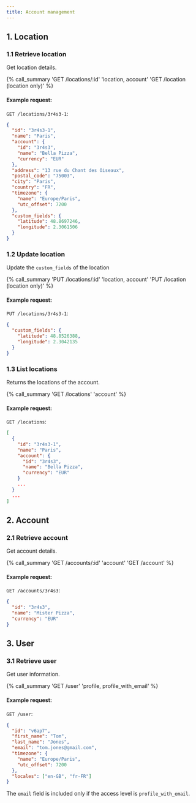 ```yaml
---
title: Account management
---
```


## 1. Location

### 1.1 Retrieve location

Get location details.

{% call_summary 'GET /locations/:id' 'location, account' 'GET /location (location only)' %}

#### Example request:

`GET /locations/3r4s3-1`:

```json
{
  "id": "3r4s3-1",
  "name": "Paris",
  "account": {
    "id": "3r4s3",
    "name": "Bella Pizza",
    "currency": "EUR"
  },
  "address": "13 rue du Chant des Oiseaux",
  "postal_code": "75003",
  "city": "Paris",
  "country": "FR",
  "timezone": {
    "name": "Europe/Paris",
    "utc_offset": 7200
  },
  "custom_fields": {
    "latitude": 48.8697246,
    "longitude": 2.3061506
  }
}
```

### 1.2 Update location

Update the `custom_fields` of the location

{% call_summary 'PUT /locations/:id' 'location, account' 'PUT /location (location only)' %}

#### Example request:

`PUT /locations/3r4s3-1`:

```json
{
  "custom_fields": {
    "latitude": 48.8526388,
    "longitude": 2.3042135
  }
}
```

### 1.3 List locations

Returns the locations of the account.

{% call_summary 'GET /locations' 'account' %}

#### Example request:

`GET /locations`:

```json
[
  {
    "id": "3r4s3-1",
    "name": "Paris",
    "account": {
      "id": "3r4s3",
      "name": "Bella Pizza",
      "currency": "EUR"
    }
    ...
  }
  ...
]
```

## 2. Account

### 2.1 Retrieve account

Get account details.

{% call_summary 'GET /accounts/:id' 'account' 'GET /account' %}

#### Example request:

`GET /accounts/3r4s3`:

```json
{
  "id": "3r4s3",
  "name": "Mister Pizza",
  "currency": "EUR"
}
```

## 3. User

### 3.1 Retrieve user

Get user information.

{% call_summary 'GET /user' 'profile, profile_with_email' %}

#### Example request:

`GET /user`:

```json
{
  "id": "v6ap7",
  "first_name": "Tom",
  "last_name": "Jones",
  "email": "tom.jones@gmail.com",
  "timezone": {
    "name": "Europe/Paris",
    "utc_offset": 7200
  },
  "locales": ["en-GB", "fr-FR"]
}
```

The `email` field is included only if the access level is `profile_with_email`.

